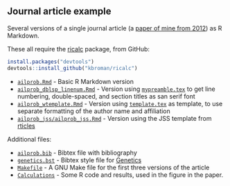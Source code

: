 ## Journal article example

Several versions of a single journal article (a
[paper of mine from 2012](http://www.ncbi.nlm.nih.gov/pubmed/22384398))
as R Markdown.

These all require the [ricalc](https://github.com/kbroman/ricalc)
package, from GitHub:

```r
install.packages("devtools")
devtools::install_github("kbroman/ricalc")
```


- [`ailprob.Rmd`](ailprob.Rmd) - Basic R Markdown version
- [`ailprob_dblsp_linenum.Rmd`](ailprob_dblsp_linenum.Rmd) - Version
  using [`mypreamble.tex`](mypreamble.tex) to get line numbering,
  double-spaced, and section titles as san serif font
- [`ailprob_wtemplate.Rmd`](ailprob_wtemplate.Rmd) - Version using
  [`template.tex`](template.tex) as template, to use separate
  formatting of the author name and affiliation
- [`ailprob_jss/ailprob_jss.Rmd`](ailprob_jss/ailprob_jss.Rmd) -
  Version using the JSS template from [rticles](https://github.com/rstudio/rticles)


Additional files:
- [`ailprob.bib`](ailprob.bib) - Bibtex file with bibliography
- [`genetics.bst`](genetics.bst) - Bibtex style file for [Genetics](http://www.genetics.org)
- [`Makefile`](Makefile) - A GNU Make file for the first three
  versions of the article
- [`Calculations`](Calculations) - Some R code and results, used in
  the figure in the paper.
